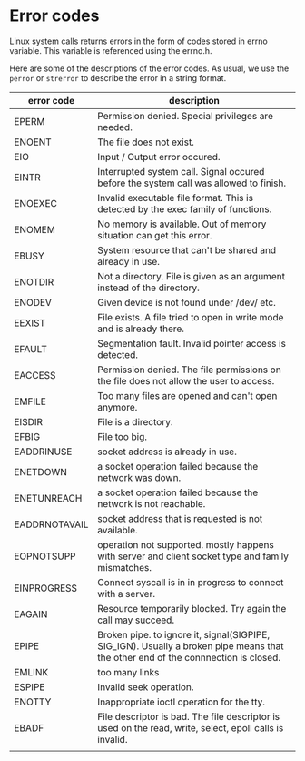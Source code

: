 # Error codes

Linux system calls returns errors in the form of codes stored in errno variable. This variable is referenced using the errno.h.



Here are some of the descriptions of the error codes. As usual, we use the `perror` or `strerror` to describe the error in a string format.

| error code | description |
| --- | --- |
| EPERM | Permission denied. Special privileges are needed. |
| ENOENT | The file does not exist. |
| EIO | Input \/ Output error occured. |
| EINTR | Interrupted system call. Signal occured before the system call was allowed to finish. |
| ENOEXEC | Invalid executable file format. This is detected by the exec family of functions. |
| ENOMEM | No memory is available. Out of memory situation can get this error. |
| EBUSY | System resource that can't be shared and already in use. |
| ENOTDIR | Not a directory. File is given as an argument instead of the directory. |
| ENODEV | Given device is not found under \/dev\/ etc. |
| EEXIST | File exists. A file tried to open in write mode and is already there. |
| EFAULT | Segmentation fault. Invalid pointer access is detected. |
| EACCESS | Permission denied. The file permissions on the file does not allow the user to access. |
| EMFILE | Too many files are opened and can't open anymore. |
| EISDIR | File is a directory. |
| EFBIG | File too big. |
| EADDRINUSE | socket address is already in use. |
| ENETDOWN | a socket operation failed because the network was down. |
| ENETUNREACH | a socket operation failed because the network is not reachable. |
| EADDRNOTAVAIL | socket address that is requested is not available. |
| EOPNOTSUPP | operation not supported. mostly happens with server and client socket type and family mismatches. |
| EINPROGRESS | Connect syscall is in in progress to connect with a server. |
| EAGAIN | Resource temporarily blocked. Try again the call may succeed. |
| EPIPE | Broken pipe. to ignore it, signal\(SIGPIPE, SIG\_IGN\). Usually a broken pipe means that the other end of the connnection is closed. |
| EMLINK | too many links |
| ESPIPE | Invalid seek operation. |
| ENOTTY | Inappropriate ioctl operation for the tty. |
| EBADF | File descriptor is bad. The file descriptor is used on the read, write, select, epoll calls is invalid. |
|  |  |



